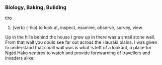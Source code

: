 ### Biology, Baking, Building

tiro
1. (verb) (-hia) to look at, inspect, examine, observe, survey, view.

Up in the hills behind the house I grew up in there was a small stone wall. From that wall you could see far out across the Hauraki plains. I was given to understand that small wall was is what is left of a lookout, a place for Ngāti Hako sentires to watch and provide forewarning of travellers and invaders alike. 



<!--
**tirohia/tirohia** is a ✨ _special_ ✨ repository because its `README.md` (this file) appears on your GitHub profile.

Here are some ideas to get you started:

- 🔭 I’m currently working on ...
- 🌱 I’m currently learning ...
- 👯 I’m looking to collaborate on ...
- 🤔 I’m looking for help with ...
- 💬 Ask me about ...
- 📫 How to reach me: ...
- 😄 Pronouns: ...
- ⚡ Fun fact: ...
-->

<!-- 
This is a guide for how to add stats and the like to the README.md file for this profile
https://www.geeksforgeeks.org/how-to-add-a-readme-to-your-github-profile/
-->
